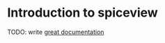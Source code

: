 # Introduction to spiceview

TODO: write [great documentation](http://jacobian.org/writing/what-to-write/)

